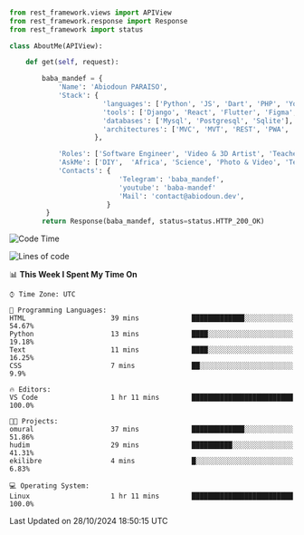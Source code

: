 ###
```python
from rest_framework.views import APIView
from rest_framework.response import Response
from rest_framework import status

class AboutMe(APIView):

    def get(self, request):

        baba_mandef = {
            'Name': 'Abiodoun PARAISO',
            'Stack': {
                       'languages': ['Python', 'JS', 'Dart', 'PHP', 'Yoruba', 'Fongbe', 'Kreyol', 'French', 'English'],
                       'tools': ['Django', 'React', 'Flutter', 'Figma', 'GIMP', 'Inckscape', 'Kdenlive', 'Blender'],
                       'databases': ['Mysql', 'Postgresql', 'Sqlite'],
                       'architectures': ['MVC', 'MVT', 'REST', 'PWA', 'SPA', 'MicroServices']
                     },

            'Roles': ['Software Engineer', 'Video & 3D Artist', 'Teacher', 'Mentor', 'Farmer'],
            'AskMe': ['DIY',  'Africa', 'Science', 'Photo & Video', 'Tech', 'Agro'],
            'Contacts': {
                           'Telegram': 'baba_mandef',
                           'youtube': 'baba-mandef'
                           'Mail': 'contact@abiodoun.dev',
                        }
         }
        return Response(baba_mandef, status=status.HTTP_200_OK)

```                    

<!--START_SECTION:waka-->
![Code Time](http://img.shields.io/badge/Code%20Time-1%2C183%20hrs%2034%20mins-blue)

![Lines of code](https://img.shields.io/badge/From%20Hello%20World%20I%27ve%20Written-420%20Thousand%20lines%20of%20code-blue)

📊 **This Week I Spent My Time On** 

```text
⌚︎ Time Zone: UTC

💬 Programming Languages: 
HTML                     39 mins             █████████████░░░░░░░░░░░░   54.67% 
Python                   13 mins             ████░░░░░░░░░░░░░░░░░░░░░   19.18% 
Text                     11 mins             ████░░░░░░░░░░░░░░░░░░░░░   16.25% 
CSS                      7 mins              ██░░░░░░░░░░░░░░░░░░░░░░░   9.9%

🔥 Editors: 
VS Code                  1 hr 11 mins        █████████████████████████   100.0%

🐱‍💻 Projects: 
omural                   37 mins             █████████████░░░░░░░░░░░░   51.86% 
hudim                    29 mins             ██████████░░░░░░░░░░░░░░░   41.31% 
ekilibre                 4 mins              █░░░░░░░░░░░░░░░░░░░░░░░░   6.83%

💻 Operating System: 
Linux                    1 hr 11 mins        █████████████████████████   100.0%

```


 Last Updated on 28/10/2024 18:50:15 UTC
<!--END_SECTION:waka-->
